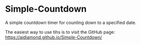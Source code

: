 # Simple-Countdown
A simple countdown timer for counting down to a specified date.

The easiest way to use tihs is to visit the GitHub page: https://aidiamond.github.io/Simple-Countdown/
